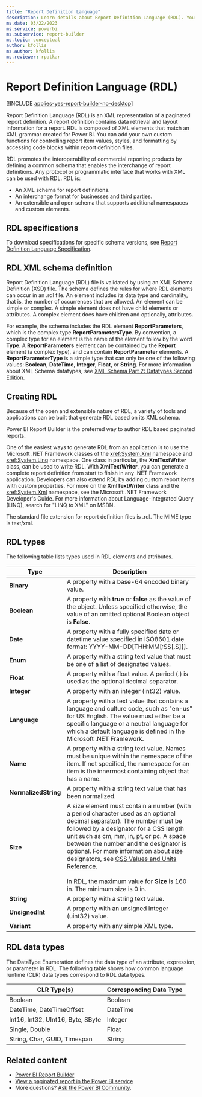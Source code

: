 ```yaml
---
title: "Report Definition Language"
description: Learn details about Report Definition Language (RDL). You'll learn that RDL is an XML representation of a paginated report definition.
ms.date: 03/22/2023
ms.service: powerbi
ms.subservice: report-builder
ms.topic: conceptual
author: kfollis
ms.author: kfollis
ms.reviewer: rpatkar
---
```


# Report Definition Language (RDL)

[!INCLUDE [applies-yes-report-builder-no-desktop](../includes/applies-yes-report-builder-no-desktop.md)]

Report Definition Language (RDL) is an XML representation of a paginated report definition. A report definition contains data retrieval and layout information for a report. RDL is composed of XML elements that match an XML grammar created for Power BI. You can add your own custom functions for controlling report item values, styles, and formatting by accessing code blocks within report definition files.
  
 RDL promotes the interoperability of commercial reporting products by defining a common schema that enables the interchange of report definitions. Any protocol or programmatic interface that works with XML can be used with RDL. RDL is:  
  
- An XML schema for report definitions.  
- An interchange format for businesses and third parties.  
- An extensible and open schema that supports additional namespaces and custom elements.  
  
##  <a name="bkmk_RDL_Specifications"></a> RDL specifications  
 To download specifications for specific schema versions, see [Report Definition Language Specification](/openspecs/sql_server_protocols/ms-rdl/53287204-7cd0-4bc9-a5cd-d42a5925dca1).
  
##  <a name="bkmk_RDL_XML_Schema_Definition"></a> RDL XML schema definition  
 Report Definition Language (RDL) file is validated by using an XML Schema Definition (XSD) file. The schema defines the rules for where RDL elements can occur in an .rdl file. An element includes its data type and cardinality, that is, the number of occurrences that are allowed. An element can be simple or complex. A simple element does not have child elements or attributes. A complex element does have children and optionally, attributes.  
  
 For example, the schema includes the RDL element **ReportParameters**, which is the complex type **ReportParametersType**. By convention, a complex type for an element is the name of the element follow by the word **Type**. A **ReportParameters** element can be contained by the **Report** element (a complex type), and can contain **ReportParameter** elements. A **ReportParameterType** is a simple type that can only be one of the following values: **Boolean**, **DateTime**, **Integer**, **Float**, or **String**. For more information about XML Schema datatypes, see [XML Schema Part 2: Datatypes Second Edition](https://go.microsoft.com/fwlink/?linkid=4871).

  
##  <a name="bkmk_Creating_RDL"></a> Creating RDL  
 Because of the open and extensible nature of RDL, a variety of tools and applications can be built that generate RDL based on its XML schema.  
  
 Power BI Report Builder is the preferred way to author RDL based paginated reports.
  
 One of the easiest ways to generate RDL from an application is to use the Microsoft .NET Framework classes of the <xref:System.Xml> namespace and <xref:System.Linq> namespace. One class in particular, the **XmlTextWriter** class, can be used to write RDL. With **XmlTextWriter**, you can generate a complete report definition from start to finish in any .NET Framework application. Developers can also extend RDL by adding custom report items with custom properties. For more on the **XmlTextWriter** class and the <xref:System.Xml> namespace, see the Microsoft .NET Framework Developer's Guide. For more information about Language-Integrated Query (LINQ), search for "LINQ to XML" on MSDN.  
  
 The standard file extension for report definition files is .rdl. The MIME type is text/xml.
  
##  <a name="bkmk_RDL_Types"></a> RDL types  
 The following table lists types used in RDL elements and attributes.
  
|Type|Description|  
|----------|-----------------|  
|**Binary**|A property with a base-64 encoded binary value.|  
|**Boolean**|A property with **true** or **false** as the value of the object. Unless specified otherwise, the value of an omitted optional Boolean object is **False**.|  
|**Date**|A property with a fully specified date or datetime value specified in ISO8601 date format: YYYY-MM-DD[THH:MM[:SS[.S]]].|  
|**Enum**|A property with a string text value that must be one of a list of designated values.|  
|**Float**|A property with a float value. A period (.) is used as the optional decimal separator.|  
|**Integer**|A property with an integer (int32) value.|  
|**Language**|A property with a text value that contains a language and culture code, such as "en-us" for US English. The value must either be a specific language or a neutral language for which a default language is defined in the Microsoft .NET Framework.|  
|**Name**|A property with a string text value. Names must be unique within the namespace of the item. If not specified, the namespace for an item is the innermost containing object that has a name.|  
|**NormalizedString**|A property with a string text value that has been normalized.|  
|**Size**|A size element must contain a number (with a period character used as an optional decimal separator). The number must be followed by a designator for a CSS length unit such as cm, mm, in, pt, or pc. A space between the number and the designator is optional. For more information about size designators, see [CSS Values and Units Reference](/previous-versions//ms537660(v=vs.85)).<br /><br /> In RDL, the maximum value for **Size** is 160 in. The minimum size is 0 in.|  
|**String**|A property with a string text value.|  
|**UnsignedInt**|A property with an unsigned integer (uint32) value.|  
|**Variant**|A property with any simple XML type.|  
  
##  <a name="bkmk_RDL_Data_Types"></a> RDL data types  
 The DataType Enumeration defines the data type of an attribute, expression, or parameter in RDL. The following table shows how common language runtime (CLR) data types correspond to RDL data types.  
  
|**CLR Type(s)**|**Corresponding Data Type**|  
|-----------------------|---------------------------------|  
|Boolean|Boolean|  
|DateTime, DateTimeOffset|DateTime|  
|Int16, Int32, UInt16, Byte, SByte|Integer|  
|Single, Double|Float|  
|String, Char, GUID, Timespan|String|  
  
## Related content

- [Power BI Report Builder](report-builder-power-bi.md)
- [View a paginated report in the Power BI service](../consumer/paginated-reports-view-power-bi-service.md)
- More questions? [Ask the Power BI Community](https://community.powerbi.com/).
